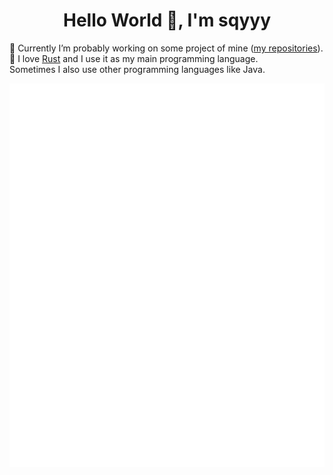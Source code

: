<h1 align="center">
Hello World 👋, I'm sqyyy
</h1>

🔭 Currently I’m probably working on some project of mine ([my repositories](https://github.com/sqyyy-jar?tab=repositories)).  
🦀 I love [Rust](https://rust-lang.org) and I use it as my main programming language.  
Sometimes I also use other programming languages like Java.


![Metrics](/github-metrics.svg)
